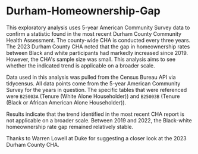 # Durham-Homeownership-Gap

This exploratory analysis uses 5-year American Community Survey data to confirm a statistic found in the most recent Durham County Community Health Assessment. The county-wide CHA is conducted every three years. The 2023 Durham County CHA noted that the gap in homeownership rates between Black and white participants had markedly increased since 2019. However, the CHA's sample size was small. This analysis aims to see whether the indicated trend is applicable on a broader scale. 

Data used in this analysis was pulled from the Census Bureau API via tidycensus. All data points come from the 5-year American Community Survey for the years in question. The specific tables that were referenced were `B25003A` (Tenure (White Alone Householder)) and `B25003B` (Tenure (Black or African American Alone Householder)).

Results indicate that the trend identified in the most recent CHA report is not applicable on a broader scale. Between 2019 and 2022, the Black-white homeownership rate gap remained relatively stable.

Thanks to Warren Lowell at Duke for suggesting a closer look at the 2023 Durham County CHA.
